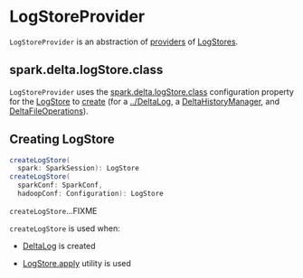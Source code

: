 # LogStoreProvider

`LogStoreProvider` is an abstraction of [providers](#implementations) of [LogStores](#createLogStore).

## <span id="logStoreClassConfKey"><span id="defaultLogStoreClass"><span id="spark.delta.logStore.class"> spark.delta.logStore.class

`LogStoreProvider` uses the [spark.delta.logStore.class](../configuration-properties.md#spark.delta.logStore.class) configuration property for the [LogStore](LogStore.md) to [create](#createLogStore) (for a [../DeltaLog](../DeltaLog.md), a [DeltaHistoryManager](../DeltaHistoryManager.md), and [DeltaFileOperations](../DeltaFileOperations.md)).

## <span id="createLogStore"> Creating LogStore

```scala
createLogStore(
  spark: SparkSession): LogStore
createLogStore(
  sparkConf: SparkConf,
  hadoopConf: Configuration): LogStore
```

`createLogStore`...FIXME

`createLogStore` is used when:

* [DeltaLog](../DeltaLog.md#store) is created

* [LogStore.apply](LogStore#apply) utility is used
